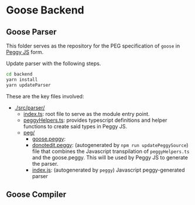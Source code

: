 # Goose Backend

## Goose Parser

This folder serves as the repository for the PEG specification of `goose` in [Peggy JS](https://peggyjs.org) form.

Update parser with the following steps.

```zsh
cd backend
yarn install
yarn updateParser
```

These are the key files involved:

- [./src/parser/](./src/parser/)
  - [index.ts](./src/parser/index.ts): root file to serve as the module entry point.
  - [peggyHelpers.ts](./src/parser/peggyHelpers.ts): provides typescript definitions and helper functions to create said types in Peggy JS.
  - [peg/](./src/parser/peg)
    - [goose.peggy](./src/parser/peg/goose.peggy):
    - [donotedit.peggy](./src/parser/peg/donotedit.peggy): (autogenerated by `npm run updatePeggySource`) file that combines the Javascript transpilation of `peggyHelpers.ts` and the goose.peggy. This will be used by Peggy JS to generate the parser.
    - [index.js](./src/parser/peg/index.js): (autogenerated by `peggy`) Javascript peggy-generated parser

## Goose Compiler

